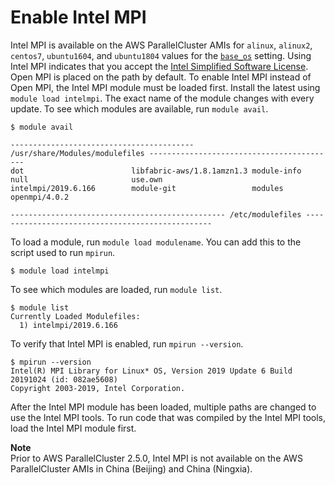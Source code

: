 # Enable Intel MPI<a name="intelmpi"></a>

Intel MPI is available on the AWS ParallelCluster AMIs for `alinux`, `alinux2`, `centos7`, `ubuntu1604`, and `ubuntu1804` values for the [`base_os`](cluster-definition.md#base-os) setting\. Using Intel MPI indicates that you accept the [Intel Simplified Software License](https://software.intel.com/en-us/license/intel-simplified-software-license)\. Open MPI is placed on the path by default\. To enable Intel MPI instead of Open MPI, the Intel MPI module must be loaded first\. Install the latest using `module load intelmpi`\. The exact name of the module changes with every update\. To see which modules are available, run `module avail`\.

```
$ module avail

----------------------------------------- /usr/share/Modules/modulefiles ------------------------------------------
dot                        libfabric-aws/1.8.1amzn1.3 module-info                null                       use.own
intelmpi/2019.6.166        module-git                 modules                    openmpi/4.0.2

------------------------------------------------ /etc/modulefiles -------------------------------------------------
```

To load a module, run `module load modulename`\. You can add this to the script used to run `mpirun`\.

```
$ module load intelmpi
```

To see which modules are loaded, run `module list`\.

```
$ module list
Currently Loaded Modulefiles:
  1) intelmpi/2019.6.166
```

To verify that Intel MPI is enabled, run `mpirun --version`\.

```
$ mpirun --version
Intel(R) MPI Library for Linux* OS, Version 2019 Update 6 Build 20191024 (id: 082ae5608)
Copyright 2003-2019, Intel Corporation.
```

After the Intel MPI module has been loaded, multiple paths are changed to use the Intel MPI tools\. To run code that was compiled by the Intel MPI tools, load the Intel MPI module first\.

**Note**  
Prior to AWS ParallelCluster 2\.5\.0, Intel MPI is not available on the AWS ParallelCluster AMIs in China \(Beijing\) and China \(Ningxia\)\.